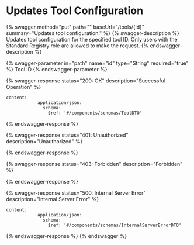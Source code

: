 # Updates Tool Configuration

{% swagger method="put" path="" baseUrl="/tools/{id}" summary="Updates tool configuration." %}
{% swagger-description %}
Updates tool configuration for the specified tool ID. Only users with the Standard Registry role are allowed to make the request.
{% endswagger-description %}

{% swagger-parameter in="path" name="id" type="String" required="true" %}
Tool ID
{% endswagger-parameter %}

{% swagger-response status="200: OK" description="Successful Operation" %}
```
content:
            application/json:
              schema:
                $ref: '#/components/schemas/ToolDTO'
```
{% endswagger-response %}

{% swagger-response status="401: Unauthorized" description="Unauthorized" %}

{% endswagger-response %}

{% swagger-response status="403: Forbidden" description="Forbidden" %}

{% endswagger-response %}

{% swagger-response status="500: Internal Server Error" description="Internal Server Error" %}
```
content:
            application/json:
              schema:
                $ref: '#/components/schemas/InternalServerErrorDTO'
```
{% endswagger-response %}
{% endswagger %}
